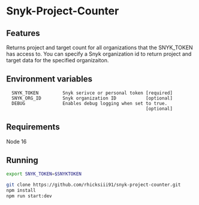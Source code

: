 # Snyk-Project-Counter

## Features
Returns project and target count for all organizations that the SNYK_TOKEN has access to.  You can specify a Snyk organization id to return project and target data for the specified organizaiton.

## Environment variables
```
  SNYK_TOKEN         Snyk serivce or personal token [required]
  SNYK_ORG_ID        Snyk organization ID           [optional]
  DEBUG              Enables debug logging when set to true.
                                                    [optional]
```

## Requirements
Node 16

## Running
```bash
export SNYK_TOKEN=$SNYKTOKEN

git clone https://github.com/rhicksiii91/snyk-project-counter.git
npm install
npm run start:dev

```
